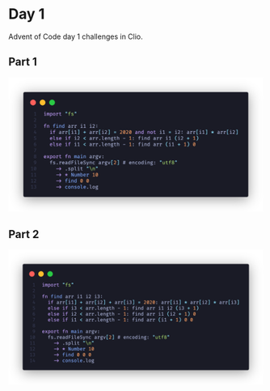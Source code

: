 # Day 1

Advent of Code day 1 challenges in Clio.

## Part 1

![Day 1 Part 1](./advent-d1p1.png)

## Part 2

![Day 1 Part 2](./advent-d1p2.png)